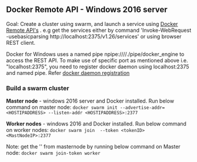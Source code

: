 
## Docker Remote API - Windows 2016 server
Goal: Create a cluster using swarm, and launch a service using [Docker Remote API's](https://docs.docker.com/engine/api/v1.26/) . 
e.g get the services either by command 'Invoke-WebRequest -usebasicparsing http://localhost:2375/v1.26/services' or using browser REST client. 

Docker for Windows uses a named pipe npipe:////./pipe/docker_engine to access the REST API. 
To make use of specific port as mentioned above i.e. "localhost:2375", you need to register docker daemon using localhost:2375 and named pipe. Refer [docker daemon registration](https://github.com/getreddy/getdocker/blob/master/dockerEngineAPI/dockerDaemonRegistration.ps1)

### Build a swarm cluster

**Master node** - windows 2016 server and Docker installed. Run below command on master node:
`docker swarm init --advertise-addr=<HOSTIPADDRESS> --listen-addr <HOSTIPADDRESS>:2377`

**Worker nodes** - windows 2016 and Docker installed. Run below command on worker nodes:
`docker swarm join  --token <tokenID> <MastNodeIP>:2377`

Note: get the '<tokenID>' from masternode by running below command on Master node:
`docker swarm join-token worker`
